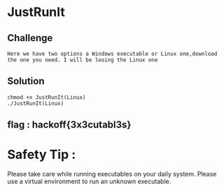 # JustRunIt

## Challenge
```
Here we have two options a Windows executable or Linux one,download the one you need. I will be looing the Linux one
```
## **Solution**

```
chmod +x JustRunIt(Linux)
./JustRunIt(Linux)
```

## flag : hackoff{3x3cutabl3s}

# Safety Tip :
 Please take care while running executables on your daily system. Please use a virtual environment to run an unknown executable.